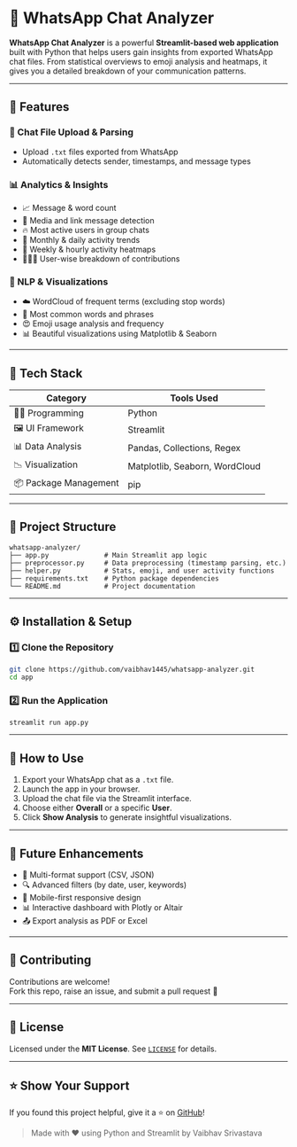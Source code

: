 
# 💬 WhatsApp Chat Analyzer

**WhatsApp Chat Analyzer** is a powerful **Streamlit-based web application** built with Python that helps users gain insights from exported WhatsApp chat files. From statistical overviews to emoji analysis and heatmaps, it gives you a detailed breakdown of your communication patterns.

---

## 📌 Features

### 📂 Chat File Upload & Parsing
- Upload `.txt` files exported from WhatsApp
- Automatically detects sender, timestamps, and message types

### 📊 Analytics & Insights
- 📈 Message & word count
- 📎 Media and link message detection
- 🔥 Most active users in group chats
- 📆 Monthly & daily activity trends
- 📅 Weekly & hourly activity heatmaps
- 🧑‍🤝‍🧑 User-wise breakdown of contributions

### 🧠 NLP & Visualizations
- ☁️ WordCloud of frequent terms (excluding stop words)
- 💬 Most common words and phrases
- 😍 Emoji usage analysis and frequency
- 📊 Beautiful visualizations using Matplotlib & Seaborn

---

## 🧰 Tech Stack

| Category              | Tools Used                                  |
|-----------------------|---------------------------------------------|
| 👨‍💻 Programming       | Python                                       |
| 🖼️ UI Framework        | Streamlit                                    |
| 📊 Data Analysis       | Pandas, Collections, Regex                   |
| 📉 Visualization       | Matplotlib, Seaborn, WordCloud               |
| 📦 Package Management  | pip                                          |

---

## 📁 Project Structure

```
whatsapp-analyzer/
├── app.py              # Main Streamlit app logic
├── preprocessor.py     # Data preprocessing (timestamp parsing, etc.)
├── helper.py           # Stats, emoji, and user activity functions
├── requirements.txt    # Python package dependencies
└── README.md           # Project documentation
```

---

## ⚙️ Installation & Setup

### 1️⃣ Clone the Repository

```bash
git clone https://github.com/vaibhav1445/whatsapp-analyzer.git
cd app
```

### 2️⃣ Run the Application

```bash
streamlit run app.py
```

---

## 🚀 How to Use

1. Export your WhatsApp chat as a `.txt` file.
2. Launch the app in your browser.
3. Upload the chat file via the Streamlit interface.
4. Choose either **Overall** or a specific **User**.
5. Click **Show Analysis** to generate insightful visualizations.

---

## 🧪 Future Enhancements

- 📁 Multi-format support (CSV, JSON)
- 🔍 Advanced filters (by date, user, keywords)
- 📱 Mobile-first responsive design
- 📊 Interactive dashboard with Plotly or Altair
- 📤 Export analysis as PDF or Excel

---

## 🤝 Contributing

Contributions are welcome!  
Fork this repo, raise an issue, and submit a pull request 🙌

---

## 📄 License

Licensed under the **MIT License**. See [`LICENSE`](./LICENSE) for details.

---

## ⭐ Show Your Support

If you found this project helpful, give it a ⭐ on [GitHub](https://github.com/vaibhav1445/whatsapp-analyzer)!

> Made with ❤️ using Python and Streamlit by Vaibhav Srivastava
